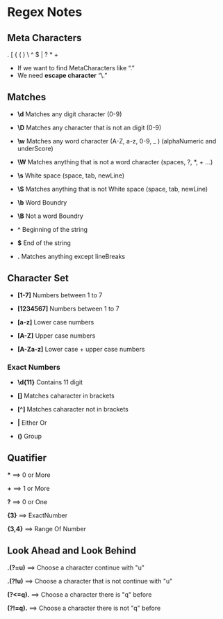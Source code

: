 # Regex Notes


## Meta Characters

 . [ { ( ) \ ^ $ | ? * + 

- If we want to find MetaCharacters like “.”
- We need **escape character** “\\.”



## Matches



- **\d** Matches any digit character (0-9)
- **\D** Matches any character that is not an  digit (0-9)

- **\w** Matches any word character (A-Z, a-z, 0-9, _ ) (alphaNumeric and underScore)
- **\W** Matches anything that is not a word character (spaces, ?, *, + ...)

- **\s** White space (space, tab, newLine)
- **\S** Matches anything that is not White space (space, tab, newLine)

- **\b** Word Boundry
- **\B** Not a word Boundry

- **^** Beginning of the string

- **$** End of the string

- **.** Matches anything except lineBreaks



## Character Set

- **[1-7]** Numbers between 1 to 7
- **[1234567]** Numbers between 1 to 7

- **[a-z]** Lower case numbers
- **[A-Z]** Upper case numbers
- **[A-Za-z]** Lower case + upper case numbers


### Exact Numbers

- **\d{11}** Contains 11 digit

- **[]** Matches caharacter in brackets

- **[^]** Matches caharacter not in brackets

- **|** Either Or

- **()** Group

## Quatifier

__*__    ==> 0 or More

**+**   ==> 1 or More

**?**   ==> 0 or One

**{3}**   ==> ExactNumber

**{3,4}**   ==> Range Of Number


## Look Ahead and Look Behind

**.(?=u)** ==> Choose a character continue with "u"

**.(?!u)** ==> Choose a character that is not continue with "u"

<b>(?<=q).</b> ==> Choose a character there is "q" before

**(?!=q).** ==> Choose a character there is not "q" before


